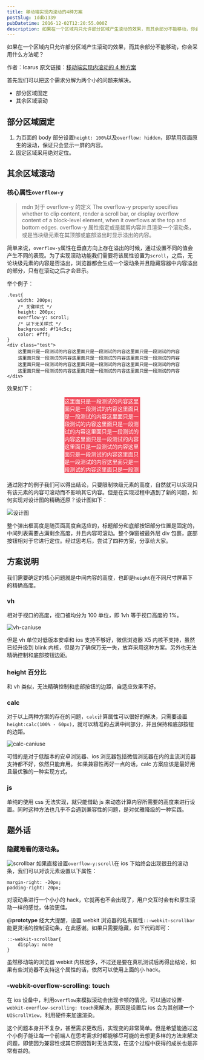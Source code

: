 ```yaml
---
title: 移动端实现内滚动的4种方案
postSlug: 1ddb1339
pubDatetime: 2016-12-02T12:20:55.000Z
description: 如果在一个区域内只允许部分区域产生滚动的效果，而其余部分不能移动，你会采用什么方法呢？
---
```


如果在一个区域内只允许部分区域产生滚动的效果，而其余部分不能移动，你会采用什么方法呢？

<!-- more -->

作者：Icarus
原文链接：[移动端实现内滚动的 4 种方案](https://xdlrt.github.io/2016/12/02/2016-12-02)

首先我们可以把这个需求分解为两个小的问题来解决。

- 部分区域固定
- 其余区域滚动

## 部分区域固定

1. 为页面的 body 部分设置`height: 100%`以及`overflow: hidden`，即禁用页面原生的滚动，保证只会显示一屏的内容。
2. 固定区域采用绝对定位。

## 其余区域滚动

### 核心属性`overflow-y`

> mdn 对于 overflow-y 的定义
> The overflow-y property specifies whether to clip content, render a scroll bar, or display overflow content of a block-level element, when it overflows at the top and bottom edges.
> overflow-y 属性指定或是裁剪内容并且渲染一个滚动条，或是当块级元素在其顶部或底部溢出时显示溢出的内容。

简单来说，`overflow-y`属性在垂直方向上存在溢出的时候，通过设置不同的值会产生不同的表现。为了实现滚动功能我们需要将该属性设置为`scroll`，之后，无论块级元素的内容是否溢出，浏览器都会生成一个滚动条并且隐藏容器中内容溢出的部分，只有在滚动之后才会显示。

举个例子：

```
.test{
	width: 200px;
	/* 关键样式 */
	height: 200px;
	overflow-y: scroll;
	/* 以下无关样式 */
	background: #f14c5c;
	color: #fff;
}
<div class="test">
	这里面只是一段测试的内容这里面只是一段测试的内容这里面只是一段测试的内容
	这里面只是一段测试的内容这里面只是一段测试的内容这里面只是一段测试的内容
	这里面只是一段测试的内容这里面只是一段测试的内容这里面只是一段测试的内容
	这里面只是一段测试的内容这里面只是一段测试的内容这里面只是一段测试的内容
</div>
```

效果如下：

<div
	class="test"
	style="
	margin: 0 auto 20px;
	width: 200px;
	height: 200px;
	overflow-y: scroll;
	/* 以下无关样式 */
	background: #f14c5c;
	color: #fff;">
	这里面只是一段测试的内容这里面只是一段测试的内容这里面只是一段测试的内容这里面只是一段测试的内容这里面只是一段测试的内容这里面只是一段测试的内容这里面只是一段测试的内容这里面只是一段测试的内容这里面只是一段测试的内容这里面只是一段测试的内容这里面只是一段测试的内容这里面只是一段测试的内容
</div>

通过刚才的例子我们可以得出结论，只要限制块级元素的高度，自然就可以实现只有该元素的内容可滚动而不影响其它内容。但是在实现过程中遇到了新的问题，如何实现对设计图的精确还原？设计图如下：

![设计图](/images/2016-12-02/1.png)

整个弹出框高度是随页面高度自适应的，标题部分和底部按钮部分位置是固定的，中间列表需要占满剩余高度，并且内容可滚动。整个弹窗被最外层 div 包裹，底部按钮相对于它进行定位。经过思考后，尝试了四种方案，分享给大家。

## 方案说明

我们需要确定的核心问题就是中间内容的高度，也即是`height`在不同尺寸屏幕下的精确高度。

### vh

相对于视口的高度，视口被均分为 100 单位，即 1vh 等于视口高度的 1%。

![vh-caniuse](/images/2016-12-02/3.png)

但是 vh 单位对低版本安卓和 ios 支持不够好，微信浏览器 X5 内核不支持，虽然已经升级到 blink 内核，但是为了确保万无一失，放弃采用这种方案。另外也无法精确控制和底部按钮边距。

### height 百分比

和 vh 类似，无法精确控制和底部按钮的边距，自适应效果不好。

### calc

对于以上两种方案的存在的问题，`calc`计算属性可以很好的解决，只需要设置`height:calc(100% - 60px)`，就可以精准的占满中间部分，并且保持和底部按钮的边距。

![calc-caniuse](/images/2016-12-02/4.png)

可惜的是对于低版本的安卓浏览器、ios 浏览器包括微信浏览器在内的主流浏览器支持都不好，依然只能弃用。
如果兼容性再好一点的话，calc 方案应该是最好用且最优雅的一种实现方式。

### js

单纯的使用 css 无法实现，就只能借助 js 来动态计算内容所需要的高度来进行设置。同时这种方法也几乎不会遇到兼容性的问题，是对优雅降级的一种实践。

## 题外话

### 隐藏难看的滚动条。

![scrollbar](/images/2016-12-02/2.png)
如果直接设置`overflow-y:scroll`在 ios 下始终会出现很丑的滚动条，我们可以对该元素设置以下属性：

```
margin-right: -20px;
padding-right: 20px;
```

对滚动条进行一个小小的 hack，它就再也不会出现了，用户交互时会有和原生滚动一样的感觉，体验更佳。

@**prototype** 经大大提醒，设置 webkit 浏览器的私有属性`::-webkit-scrollbar`能更灵活的控制滚动条，在此感谢。如果只需要隐藏，如下代码即可：

```
::-webkit-scrollbar{
	display: none
}
```

虽然移动端的浏览器 webkit 内核居多，不过还是要在真机测试后再得出结论，如果有些浏览器不支持这个属性的话，依然可以使用上面的小 hack。

### -webkit-overflow-scrolling: touch

在 ios 设备中，利用`overflow`来模拟滚动会出现卡顿的情况，可以通过设置`-webkit-overflow-scrolling: touch`来解决，原因是设置后 ios 会为其创建一个`UIScrollView`，利用硬件来加速渲染。

这个问题本身并不复杂，甚至需求更改后，实现变的非常简单。但是希望能通过这个小例子能让每一个前端人在思考需求时都能够尽可能的去想更多样的方法来解决问题，即使因为兼容性或其它原因暂时无法实现，在这个过程中获得的成长也是非常有益的。
